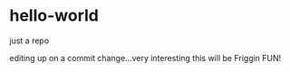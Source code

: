 # hello-world
just a repo

editing up on a commit change...very interesting
this will be Friggin FUN!
